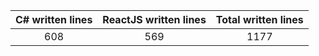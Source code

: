 
| C# written lines | ReactJS written lines | Total written lines | 
| :---: | :---: | :---: | 
| 608 | 569 | 1177|